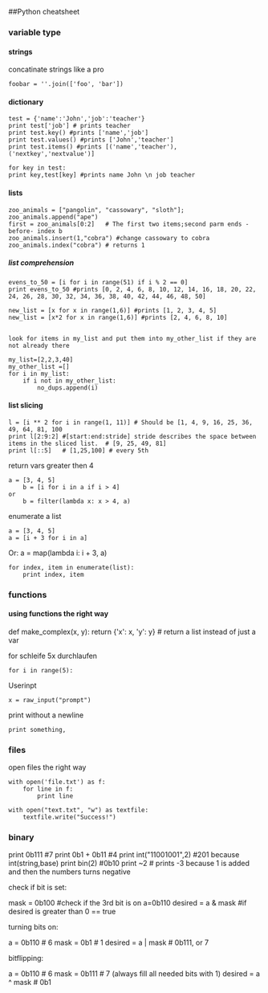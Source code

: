 ##Python cheatsheet

### variable type

#### strings

concatinate strings like a pro

	foobar = ''.join(['foo', 'bar'])


#### dictionary

	test = {'name':'John','job':'teacher'}
	print test['job'] # prints teacher
	print test.key() #prints ['name','job']
	print test.values() #prints ['John','teacher']
	print test.items() #prints [('name','teacher'),('nextkey','nextvalue')]

	for key in test:
    print key,test[key] #prints name John \n job teacher

#### lists

	zoo_animals = ["pangolin", "cassowary", "sloth"];
	zoo_animals.append("ape")
	first = zoo_animals[0:2]   # The first two items;second parm ends -before- index b
	zoo_animals.insert(1,"cobra") #change cassowary to cobra
	zoo_animals.index("cobra") # returns 1

##### list comprehension
	
	evens_to_50 = [i for i in range(51) if i % 2 == 0]
	print evens_to_50 #prints [0, 2, 4, 6, 8, 10, 12, 14, 16, 18, 20, 22, 24, 26, 28, 30, 32, 34, 36, 38, 40, 42, 44, 46, 48, 50]

	new_list = [x for x in range(1,6)] #prints [1, 2, 3, 4, 5]
	new_list = [x*2 for x in range(1,6)] #prints [2, 4, 6, 8, 10]


	look for items in my_list and put them into my_other_list if they are not already there

	my_list=[2,2,3,40]
	my_other_list =[]
    for i in my_list:
        if i not in my_other_list:
            no_dups.append(i)

#### list slicing
	l = [i ** 2 for i in range(1, 11)] # Should be [1, 4, 9, 16, 25, 36, 49, 64, 81, 100
	print l[2:9:2] #[start:end:stride] stride describes the space between items in the sliced list.  # [9, 25, 49, 81]
    print l[::5]   # [1,25,100] # every 5th   

return vars greater then 4

	a = [3, 4, 5]
		b = [i for i in a if i > 4]
	or 
		b = filter(lambda x: x > 4, a)

enumerate a list

	a = [3, 4, 5]
	a = [i + 3 for i in a]
Or:
	a = map(lambda i: i + 3, a)

	for index, item in enumerate(list):
    	print index, item


### functions

#### using functions the right way

def make_complex(x, y):
    return {'x': x, 'y': y} # return a list instead of just a var



for schleife 5x durchlaufen
	
	for i in range(5):

Userinpt
	
	x = raw_input("prompt")

print without a newline

	print something,	

### files
open files the right way

	with open('file.txt') as f:
    	for line in f:
        	print line

    with open("text.txt", "w") as textfile:
		textfile.write("Success!")

### binary

print 0b111   #7
print 0b1 + 0b11 #4
print int("11001001",2) #201 because int(string,base)
print bin(2) #0b10
print ~2 # prints -3 because 1 is added and then the numbers turns negative

check if bit is set:

mask = 0b100 #check if the 3rd bit is on
a=0b110
desired = a & mask #if desired is greater than 0 == true 

turning bits on:

a = 0b110 # 6
mask = 0b1 # 1
desired =  a | mask # 0b111, or 7

bitflipping:

a = 0b110 # 6
mask = 0b111 # 7 (always fill all needed bits with 1)
desired =  a ^ mask # 0b1



